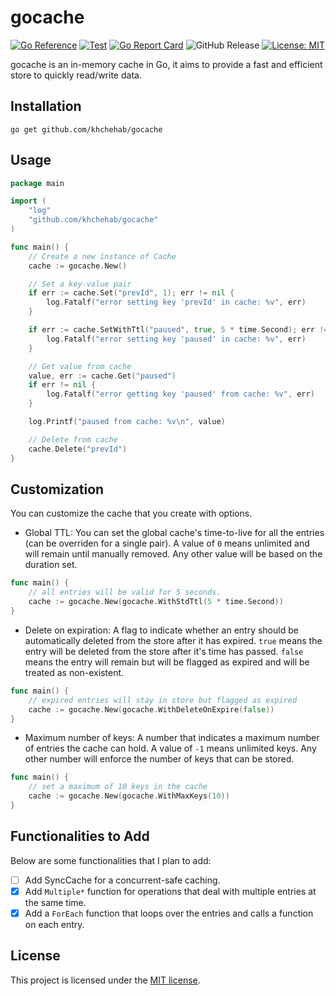 # gocache

[![Go Reference](https://pkg.go.dev/badge/github.com/khchehab/gocache.svg)](https://pkg.go.dev/github.com/khchehab/gocache)
[![Test](https://github.com/khchehab/gocache/actions/workflows/go.yml/badge.svg)](https://github.com/khchehab/gocache/actions)
[![Go Report Card](https://goreportcard.com/badge/github.com/khchehab/gocache)](https://goreportcard.com/report/github.com/khchehab/gocache)
![GitHub Release](https://img.shields.io/github/v/release/khchehab/gocache)
[![License: MIT](https://img.shields.io/badge/License-MIT-yellow.svg)](https://opensource.org/licenses/MIT)

gocache is an in-memory cache in Go, it aims to provide a fast and efficient store to quickly read/write data.

## Installation

```shell
go get github.com/khchehab/gocache
```

## Usage

```go
package main

import (
    "log"
    "github.com/khchehab/gocache"
)

func main() {
    // Create a new instance of Cache
    cache := gocache.New()

    // Set a key-value pair
    if err := cache.Set("prevId", 1); err != nil {
        log.Fatalf("error setting key 'prevId' in cache: %v", err)
    }

    if err := cache.SetWithTtl("paused", true, 5 * time.Second); err != nil {
        log.Fatalf("error setting key 'paused' in cache: %v", err)
    }

    // Get value from cache
    value, err := cache.Get("paused")
    if err != nil {
        log.Fatalf("error getting key 'paused' from cache: %v", err)
    }

    log.Printf("paused from cache: %v\n", value)

    // Delete from cache
    cache.Delete("prevId")
}
```

## Customization

You can customize the cache that you create with options.
- Global TTL: You can set the global cache's time-to-live for all the entries (can be overriden for a single pair). A value of `0` means unlimited and will remain until manually removed. Any other value will be based on the duration set.

```go
func main() {
    // all entries will be valid for 5 seconds.
    cache := gocache.New(gocache.WithStdTtl(5 * time.Second))
}
```

- Delete on expiration: A flag to indicate whether an entry should be automatically deleted from the store after it has expired. `true` means the entry will be deleted from the store after it's time has passed. `false` means the entry will remain but will be flagged as expired and will be treated as non-existent.

```go
func main() {
    // expired entries will stay in store but flagged as expired
    cache := gocache.New(gocache.WithDeleteOnExpire(false))
}
```

- Maximum number of keys: A number that indicates a maximum number of entries the cache can hold. A value of `-1` means unlimited keys. Any other number will enforce the number of keys that can be stored.

```go
func main() {
    // set a maximum of 10 keys in the cache
    cache := gocache.New(gocache.WithMaxKeys(10))
}
```

## Functionalities to Add

Below are some functionalities that I plan to add:
- [ ] Add SyncCache for a concurrent-safe caching.
- [x] Add `Multiple*` function for operations that deal with multiple entries at the same time.
- [x] Add a `ForEach` function that loops over the entries and calls a function on each entry.

## License

This project is licensed under the [MIT license](LICENSE).
